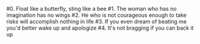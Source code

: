 #0. Float like a butterfly, sting like a bee
#1. The woman who has no imagination has no wings
#2. He who is not courageous enough to take risks will accomplish nothing in life
#3. If you even dream of beating me you'd better wake up and apologize
#4. It's not bragging if you can back it up
